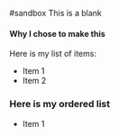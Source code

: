 #sandbox
This is a blank

#### Why I chose to make this
Here is my list of items:
  * Item 1
  * Item 2
  
  ### Here is my ordered list
  * Item 1
